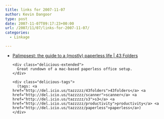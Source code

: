 ```yaml
---
title: links for 2007-11-07
author: Kevin Dangoor
type: post
date: 2007-11-07T09:17:23+00:00
url: /2007/11/07/links-for-2007-11-07/
categories:
  - Linkage

---
```

<ul class="delicious">
  <li>
    <div class="delicious-link">
      <a href="http://www.43folders.com/2007/11/06/palimpsest-guide-mostly-paperless-life">Palimpsest: the guide to a (mostly) paperless life | 43 Folders</a>
    </div>
    
    <div class="delicious-extended">
      Great rundown of a mac-based paperless office setup.
    </div>
    
    <div class="delicious-tags">
      (tags: <a href="http://del.icio.us/tazzzzz/43folders">43folders</a> <a href="http://del.icio.us/tazzzzz/scanner">scanner</a> <a href="http://del.icio.us/tazzzzz/s3">s3</a> <a href="http://del.icio.us/tazzzzz/productivity">productivity</a> <a href="http://del.icio.us/tazzzzz/paperless">paperless</a>)
    </div>
  </li>
</ul>